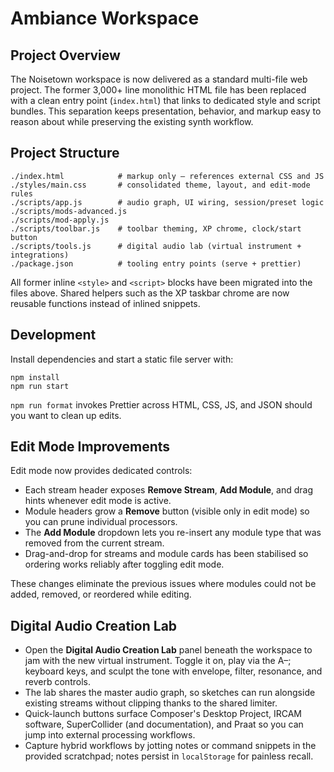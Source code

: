 # Ambiance Workspace

## Project Overview
The Noisetown workspace is now delivered as a standard multi-file web project. The former 3,000+ line monolithic HTML file has been replaced with a clean entry point (`index.html`) that links to dedicated style and script bundles. This separation keeps presentation, behavior, and markup easy to reason about while preserving the existing synth workflow.

## Project Structure
```
./index.html            # markup only – references external CSS and JS
./styles/main.css       # consolidated theme, layout, and edit-mode rules
./scripts/app.js        # audio graph, UI wiring, session/preset logic
./scripts/mods-advanced.js
./scripts/mod-apply.js
./scripts/toolbar.js    # toolbar theming, XP chrome, clock/start button
./scripts/tools.js      # digital audio lab (virtual instrument + integrations)
./package.json          # tooling entry points (serve + prettier)
```
All former inline `<style>` and `<script>` blocks have been migrated into the files above. Shared helpers such as the XP taskbar chrome are now reusable functions instead of inlined snippets.

## Development
Install dependencies and start a static file server with:
```
npm install
npm run start
```
`npm run format` invokes Prettier across HTML, CSS, JS, and JSON should you want to clean up edits.

## Edit Mode Improvements
Edit mode now provides dedicated controls:

- Each stream header exposes **Remove Stream**, **Add Module**, and drag hints whenever edit mode is active.
- Module headers grow a **Remove** button (visible only in edit mode) so you can prune individual processors.
- The **Add Module** dropdown lets you re-insert any module type that was removed from the current stream.
- Drag-and-drop for streams and module cards has been stabilised so ordering works reliably after toggling edit mode.

These changes eliminate the previous issues where modules could not be added, removed, or reordered while editing.

## Digital Audio Creation Lab

- Open the **Digital Audio Creation Lab** panel beneath the workspace to jam with the new virtual instrument. Toggle it on, play via the A–; keyboard keys, and sculpt the tone with envelope, filter, resonance, and reverb controls.
- The lab shares the master audio graph, so sketches can run alongside existing streams without clipping thanks to the shared limiter.
- Quick-launch buttons surface Composer's Desktop Project, IRCAM software, SuperCollider (and documentation), and Praat so you can jump into external processing workflows.
- Capture hybrid workflows by jotting notes or command snippets in the provided scratchpad; notes persist in `localStorage` for painless recall.
